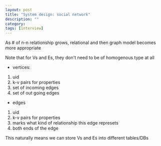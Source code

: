 ```yaml
---
layout: post
title: "System design: social network"
description: ""
category: 
tags: [interview]
---
```


As # of n-n relationship grows, relational and then graph model becomes more appropriate

Note that for Vs and Es, they don't need to be of homogenous type at all

* vertices:
 1. uid
 2. k-v pairs for properties
 3. set of incoming edges
 4. set of out going edges
* edges
 1. uid
 2. k-v pairs for properties
 3. marks what kind of relationship this edge represets
 4. both ends of the edge

This naturally means we can store Vs and Es into different tables/DBs
